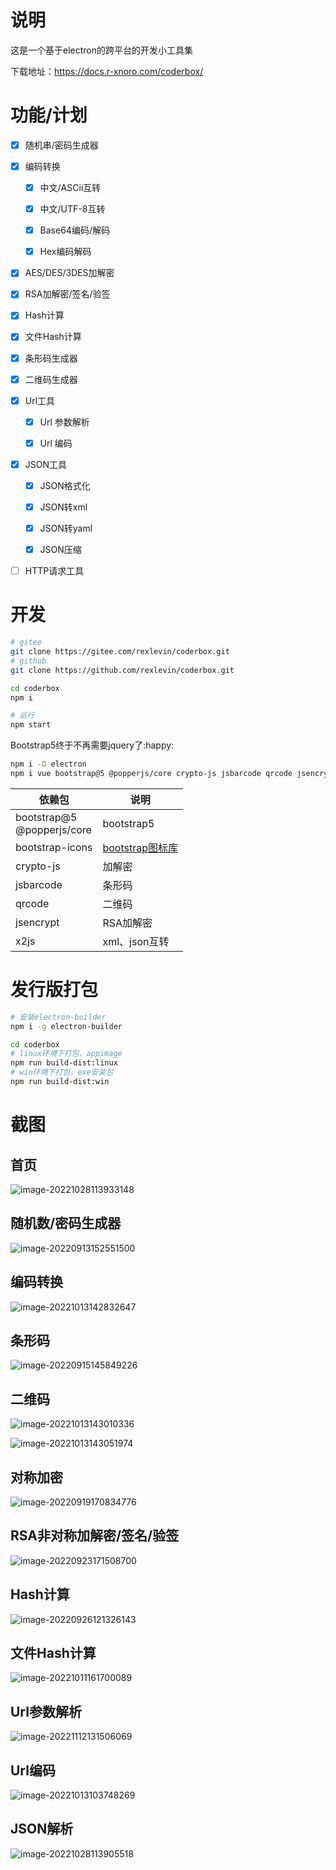 # 说明

这是一个基于electron的跨平台的开发小工具集

下载地址：https://docs.r-xnoro.com/coderbox/

# 功能/计划

- [x] 随机串/密码生成器

- [x] 编码转换

  - [x] 中文/ASCii互转

  - [x] 中文/UTF-8互转

  - [x] Base64编码/解码

  - [x] Hex编码解码

- [x] AES/DES/3DES加解密

- [x] RSA加解密/签名/验签

- [x] Hash计算

- [x] 文件Hash计算

- [x] 条形码生成器

- [x] 二维码生成器

- [x] Url工具

  - [x] Url 参数解析

  - [x] Url 编码

- [x] JSON工具

  - [x] JSON格式化

  - [x] JSON转xml

  - [x] JSON转yaml

  - [x] JSON压缩

- [ ] HTTP请求工具

# 开发

```bash
# gitee
git clone https://gitee.com/rexlevin/coderbox.git
# github
git clone https://github.com/rexlevin/coderbox.git

cd coderbox
npm i

# 运行
npm start
```

Bootstrap5终于不再需要jquery了:happy:

```bash
npm i -D electron
npm i vue bootstrap@5 @popperjs/core crypto-js jsbarcode qrcode jsencrypt
```

| 依赖包                        | 说明                                          |
| ----------------------------- | --------------------------------------------- |
| bootstrap@5<br>@popperjs/core | bootstrap5                                    |
| bootstrap-icons               | [bootstrap图标库](https://icons.bootcss.com/) |
| crypto-js                     | 加解密                                        |
| jsbarcode                     | 条形码                                        |
| qrcode                        | 二维码                                        |
| jsencrypt                     | RSA加解密                                     |
| x2js                          | xml、json互转                                 |

# 发行版打包

```bash
# 安装electron-builder
npm i -g electron-builder

cd coderbox
# linux环境下打包，appimage
npm run build-dist:linux
# win环境下打包，exe安装包
npm run build-dist:win
```

# 截图

## 首页

![image-20221028113933148](https://imgbd.r-xnoro.com//image-20221028113933148.png)

## 随机数/密码生成器

![image-20220913152551500](https://imgbd.r-xnoro.com//image-20220913152551500.png)

## 编码转换

![image-20221013142832647](https://imgbd.r-xnoro.com//image-20221013142832647.png)

## 条形码

![image-20220915145849226](https://imgbd.r-xnoro.com//image-20220915145849226.png)

## 二维码

![image-20221013143010336](https://imgbd.r-xnoro.com//image-20221013143010336.png)

![image-20221013143051974](https://imgbd.r-xnoro.com//image-20221013143051974.png)

## 对称加密

![image-20220919170834776](https://imgbd.r-xnoro.com//image-20220919170834776.png)

## RSA非对称加解密/签名/验签

![image-20220923171508700](https://imgbd.r-xnoro.com//image-20220923171508700.png)

## Hash计算

![image-20220926121326143](https://imgbd.r-xnoro.com//image-20220926121326143.png)

## 文件Hash计算

![image-20221011161700089](https://imgbd.r-xnoro.com//image-20221011161700089.png)

## Url参数解析

![image-20221112131506069](https://imgbd.r-xnoro.com//image-20221112131506069.png)

## Url编码

![image-20221013103748269](https://imgbd.r-xnoro.com//image-20221013103748269.png)

## JSON解析

![image-20221028113905518](https://imgbd.r-xnoro.com//image-20221028113905518.png)
